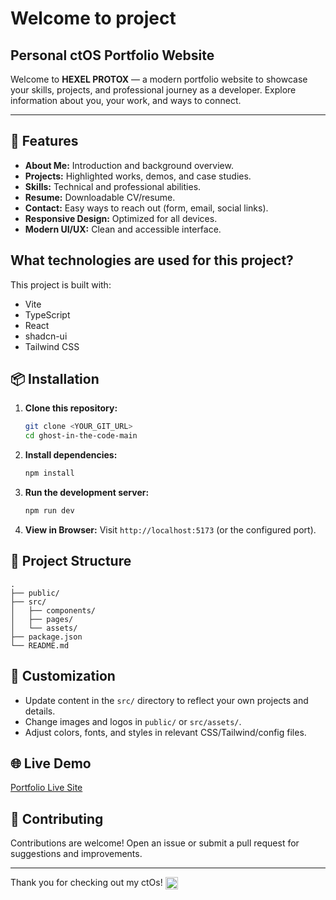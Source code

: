 # Welcome to project


## Personal ctOS Portfolio Website

Welcome to **HEXEL PROTOX** — a modern portfolio website to showcase your skills, projects, and professional journey as a developer. Explore information about you, your work, and ways to connect.

---

## 🚀 Features

- **About Me:** Introduction and background overview.
- **Projects:** Highlighted works, demos, and case studies.
- **Skills:** Technical and professional abilities.
- **Resume:** Downloadable CV/resume.
- **Contact:** Easy ways to reach out (form, email, social links).
- **Responsive Design:** Optimized for all devices.
- **Modern UI/UX:** Clean and accessible interface.


## What technologies are used for this project?

This project is built with:

- Vite
- TypeScript
- React
- shadcn-ui
- Tailwind CSS


## 📦 Installation

1. **Clone this repository:**
   ```sh
   git clone <YOUR_GIT_URL>
   cd ghost-in-the-code-main
   ```

2. **Install dependencies:**
   ```sh
   npm install
   ```

3. **Run the development server:**
   ```sh
   npm run dev
   ```

4. **View in Browser:**
   Visit `http://localhost:5173` (or the configured port).



## 📁 Project Structure

```
.
├── public/
├── src/
│   ├── components/
│   ├── pages/
│   └── assets/
├── package.json
└── README.md
```


## 📝 Customization

- Update content in the `src/` directory to reflect your own projects and details.
- Change images and logos in `public/` or `src/assets/`.
- Adjust colors, fonts, and styles in relevant CSS/Tailwind/config files.

## 🌐 Live Demo

[Portfolio Live Site](https://hexel-protox-ctOS.vercel.app/)  


## 🤝 Contributing

Contributions are welcome! Open an issue or submit a pull request for suggestions and improvements.

---

Thank you for checking out my ctOs! <img src="https://i.ibb.co/RW6y2Yp/x.jpg" alt="Palestine Flag" width="20" height="20" style="vertical-align: middle;" />
